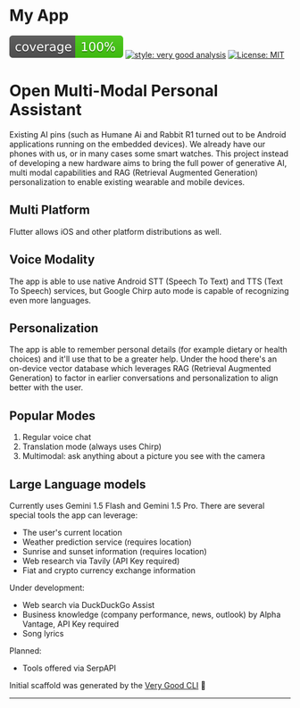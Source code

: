 # My App

![coverage][coverage_badge]
[![style: very good analysis][very_good_analysis_badge]][very_good_analysis_link]
[![License: MIT][license_badge]][license_link]

# Open Multi-Modal Personal Assistant

Existing AI pins (such as Humane Ai and Rabbit R1 turned out to be Android applications running
on the embedded devices). We already have our phones with us, or in many cases some smart watches.
This project instead of developing a new hardware aims to bring the full power of generative AI,
multi modal capabilities and RAG (Retrieval Augmented Generation) personalization to enable
existing wearable and mobile devices.

## Multi Platform

Flutter allows iOS and other platform distributions as well.

## Voice Modality

The app is able to use native Android STT (Speech To Text) and TTS (Text To Speech) services,
but Google Chirp auto mode is capable of recognizing even more languages.

## Personalization

The app is able to remember personal details (for example dietary or health choices) and it'll
use that to be a greater help. Under the hood there's an on-device vector database which leverages
RAG (Retrieval Augmented Generation) to factor in earlier conversations and personalization to
align better with the user.

## Popular Modes

1. Regular voice chat
2. Translation mode (always uses Chirp)
3. Multimodal: ask anything about a picture you see with the camera

## Large Language models

Currently uses Gemini 1.5 Flash and Gemini 1.5 Pro. There are several special tools the app can
leverage:
* The user's current location
* Weather prediction service (requires location)
* Sunrise and sunset information (requires location)
* Web research via Tavily (API Key required)
* Fiat and crypto currency exchange information

Under development:
* Web search via DuckDuckGo Assist
* Business knowledge (company performance, news, outlook) by Alpha Vantage, API Key required
* Song lyrics

Planned:
* Tools offered via SerpAPI

Initial scaffold was generated by the [Very Good CLI][very_good_cli_link] 🤖

---

[coverage_badge]: coverage_badge.svg
[flutter_localizations_link]: https://api.flutter.dev/flutter/flutter_localizations/flutter_localizations-library.html
[internationalization_link]: https://flutter.dev/docs/development/accessibility-and-localization/internationalization
[license_badge]: https://img.shields.io/badge/license-MIT-blue.svg
[license_link]: https://opensource.org/licenses/MIT
[very_good_analysis_badge]: https://img.shields.io/badge/style-very_good_analysis-B22C89.svg
[very_good_analysis_link]: https://pub.dev/packages/very_good_analysis
[very_good_cli_link]: https://github.com/VeryGoodOpenSource/very_good_cli
